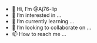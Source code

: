 - 👋 Hi, I’m @Aj76-lip
- 👀 I’m interested in ...
- 🌱 I’m currently learning ...
- 💞️ I’m looking to collaborate on ...
- 📫 How to reach me ...

<!---
Aj76-lip/Aj76-lip is a ✨ special ✨ repository because its `README.md` (this file) appears on your GitHub profile.
You can click the Preview link to take a look at your changes.
--->
